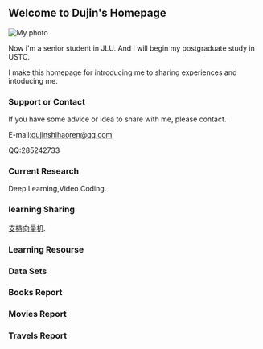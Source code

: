 ## Welcome to Dujin's Homepage
![My photo](./Images/homepage/me.jpg])

Now i'm a senior student in JLU.
And i will begin my postgraduate study in USTC.

I make this homepage for introducing me to sharing experiences and intoducing me.

### Support or Contact

If you have some advice or idea to share with me, please contact.

E-mail:dujinshihaoren@qq.com

QQ:285242733

### Current Research

Deep Learning,Video Coding.

### learning Sharing
[支持向量机](./Sharing_Learning/SVM_learning.md).

### Learning Resourse

### Data Sets

### Books Report

### Movies Report

### Travels Report



